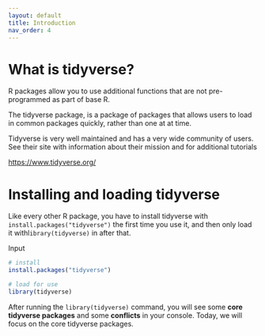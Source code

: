 ```yaml
---
layout: default
title: Introduction
nav_order: 4
---
```


# What is tidyverse?

R packages allow you to use additional functions that are not pre-programmed as part of base R.

The tidyverse package, is a package of packages that allows users to load in common packages quickly, rather than one at at time.

Tidyverse is very well maintained and has a very wide community of users. See their site with information about their mission and for additional tutorials

<https://www.tidyverse.org/>

# Installing and loading tidyverse

Like every other R package, you have to install tidyverse with `install.packages("tidyverse")` the first time you use it, and then only load it withl`ibrary(tidyverse)` in after that.

Input
```r
# install
install.packages("tidyverse")

# load for use
library(tidyverse)
```

After running the `library(tidyverse)` command, you will see some **core tidyverse packages** and some **conflicts** in your console. Today, we will focus on the core tidyverse packages.
